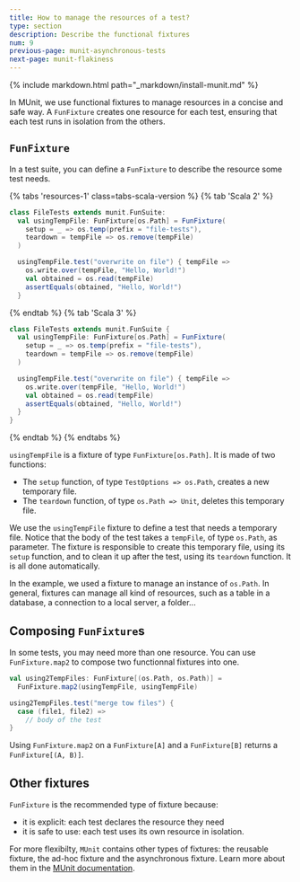 ```yaml
---
title: How to manage the resources of a test?
type: section
description: Describe the functional fixtures
num: 9
previous-page: munit-asynchronous-tests
next-page: munit-flakiness
---
```


{% include markdown.html path="_markdown/install-munit.md" %}

In MUnit, we use functional fixtures to manage resources in a concise and safe way.
A `FunFixture` creates one resource for each test, ensuring that each test runs in isolation from the others.

## `FunFixture`

In a test suite, you can define a `FunFixture` to describe the resource some test needs.

{% tabs 'resources-1' class=tabs-scala-version %}
{% tab 'Scala 2' %}
```scala
class FileTests extends munit.FunSuite:
  val usingTempFile: FunFixture[os.Path] = FunFixture(
    setup = _ => os.temp(prefix = "file-tests"),
    teardown = tempFile => os.remove(tempFile)
  )

  usingTempFile.test("overwrite on file") { tempFile =>
    os.write.over(tempFile, "Hello, World!")
    val obtained = os.read(tempFile)
    assertEquals(obtained, "Hello, World!")
  }
```
{% endtab %}
{% tab 'Scala 3' %}
```scala
class FileTests extends munit.FunSuite {
  val usingTempFile: FunFixture[os.Path] = FunFixture(
    setup = _ => os.temp(prefix = "file-tests"),
    teardown = tempFile => os.remove(tempFile)
  )

  usingTempFile.test("overwrite on file") { tempFile =>
    os.write.over(tempFile, "Hello, World!")
    val obtained = os.read(tempFile)
    assertEquals(obtained, "Hello, World!")
  }
}
```
{% endtab %}
{% endtabs %}

`usingTempFile` is a fixture of type `FunFixture[os.Path]`.
It is made of two functions:
 - The `setup` function, of type `TestOptions => os.Path`, creates a new temporary file.
 - The `teardown` function, of type `os.Path => Unit`, deletes this temporary file.

We use the `usingTempFile` fixture to define a test that needs a temporary file.
Notice that the body of the test takes a `tempFile`, of type `os.Path`, as parameter.
The fixture is responsible to create this temporary file, using its `setup` function, and to clean it up after the test, using its `teardown` function.
It is all done automatically.

In the example, we used a fixture to manage an instance of `os.Path`.
In general, fixtures can manage all kind of resources, such as a table in a database, a connection to a local server, a folder...

## Composing `FunFixture`s

In some tests, you may need more than one resource.
You can use `FunFixture.map2` to compose two functionnal fixtures into one.

```scala
val using2TempFiles: FunFixture[(os.Path, os.Path)] =
  FunFixture.map2(usingTempFile, usingTempFile)

using2TempFiles.test("merge tow files") {
  case (file1, file2) =>
    // body of the test
}
```

Using `FunFixture.map2` on a `FunFixture[A]` and a `FunFixture[B]` returns a `FunFixture[(A, B)]`.

## Other fixtures

`FunFixture` is the recommended type of fixture because:
- it is explicit: each test declares the resource they need
- it is safe to use: each test uses its own resource in isolation.

For more flexibilty, `MUnit` contains other types of fixtures: the reusable fixture, the ad-hoc fixture and the asynchronous fixture.
Learn more about them in the [MUnit documentation](https://scalameta.org/munit/docs/fixtures.html).
